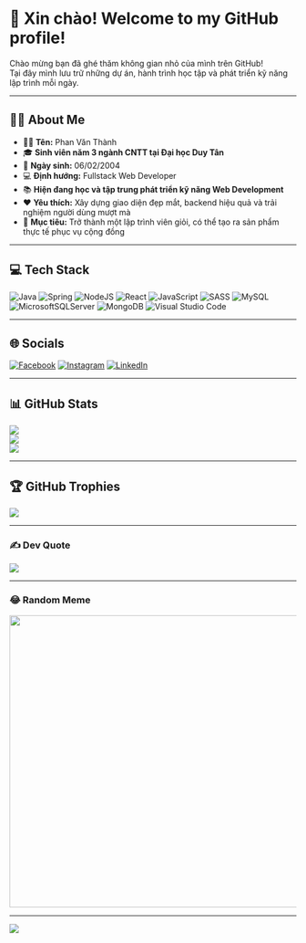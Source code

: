 # 👋 Xin chào! Welcome to my GitHub profile!

Chào mừng bạn đã ghé thăm không gian nhỏ của mình trên GitHub!  
Tại đây mình lưu trữ những dự án, hành trình học tập và phát triển kỹ năng lập trình mỗi ngày.

---

## 👨‍💻 About Me

- 🧑‍💼 **Tên:** Phan Văn Thành  
- 🎓 **Sinh viên năm 3 ngành CNTT tại Đại học Duy Tân**  
- 🎂 **Ngày sinh:** 06/02/2004  
- 💻 **Định hướng:** Fullstack Web Developer  
- 📚 **Hiện đang học và tập trung phát triển kỹ năng Web Development**  
- ❤️ **Yêu thích:** Xây dựng giao diện đẹp mắt, backend hiệu quả và trải nghiệm người dùng mượt mà  
- 🚀 **Mục tiêu:** Trở thành một lập trình viên giỏi, có thể tạo ra sản phẩm thực tế phục vụ cộng đồng

---

## 💻 Tech Stack
![Java](https://img.shields.io/badge/java-%23ED8B00.svg?style=flat-square&logo=java&logoColor=white)
![Spring](https://img.shields.io/badge/spring-%236DB33F.svg?style=flat-square&logo=spring&logoColor=white)
![NodeJS](https://img.shields.io/badge/node.js-6DA55F?style=flat-square&logo=node.js&logoColor=white)
![React](https://img.shields.io/badge/react-%2320232a.svg?style=flat-square&logo=react&logoColor=%2361DAFB)
![JavaScript](https://img.shields.io/badge/javascript-%23323330.svg?style=flat-square&logo=javascript&logoColor=%23F7DF1E)
![SASS](https://img.shields.io/badge/SASS-hotpink.svg?style=flat-square&logo=SASS&logoColor=white)
![MySQL](https://img.shields.io/badge/mysql-%2300f.svg?style=flat-square&logo=mysql&logoColor=white)
![MicrosoftSQLServer](https://img.shields.io/badge/Microsoft%20SQL%20Sever-CC2927?style=flat-square&logo=microsoft%20sql%20server&logoColor=white)
![MongoDB](https://img.shields.io/badge/MongoDB-%234ea94b.svg?style=flat-square&logo=mongodb&logoColor=white)
![Visual Studio Code](https://img.shields.io/badge/VSCode-%23007ACC.svg?style=flat-square&logo=visual-studio-code&logoColor=white)

---

## 🌐 Socials
[![Facebook](https://img.shields.io/badge/Facebook-%231877F2.svg?logo=Facebook&logoColor=white)](https://www.facebook.com/vanthanh.phan.75286/)
[![Instagram](https://img.shields.io/badge/Instagram-%23E4405F.svg?logo=Instagram&logoColor=white)](https://www.instagram.com/ahryxx._/)
[![LinkedIn](https://img.shields.io/badge/LinkedIn-%230077B5.svg?logo=linkedin&logoColor=white)](https://www.linkedin.com/in/phan-v%C4%83n-th%C3%A0nh-959256311/)

---

## 📊 GitHub Stats
![](https://github-readme-stats.vercel.app/api?username=ahryxx0602&theme=radical&hide_border=false&include_all_commits=false&count_private=false)<br/>
![](https://github-readme-streak-stats.herokuapp.com/?user=ahryxx0602&theme=radical&hide_border=false)<br/>
![](https://github-readme-stats.vercel.app/api/top-langs/?username=ahryxx0602&theme=radical&hide_border=false&layout=compact)

---

## 🏆 GitHub Trophies
![](https://github-trophies.vercel.app/?username=ahryxx0602&theme=radical&no-frame=false&no-bg=false&margin-w=4)

---

### ✍️ Dev Quote
![](https://quotes-github-readme.vercel.app/api?type=vertical&theme=tokyonight)

---

### 😂 Random Meme
<img src="https://random-memer.herokuapp.com/" width="512px"/>

---

[![](https://visitcount.itsvg.in/api?id=ahryxx0602&icon=0&color=0)](https://visitcount.itsvg.in)

